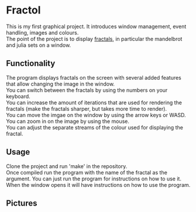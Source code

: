 # Fractol

This is my first graphical project. It introduces window management, event handling, images and colours.  
The point of the project is to display [fractals](https://en.wikipedia.org/wiki/Fractal), in particular the mandelbrot and julia sets on a window.

## Functionality

The program displays fractals on the screen with several added features that allow changing the image in the window.  
You can switch between the fractals by using the numbers on your keyboard.  
You can increase the amount of iterations that are used for rendering the fractals (make the fractals sharper, but takes more time to render).  
You can move the imgae on the window by using the arrow keys or WASD.  
You can zoom in on the image by using the mouse.  
You can adjust the separate streams of the colour used for displaying the fractal.

## Usage

Clone the project and run 'make' in the repository.  
Once compiled run the program with the name of the fractal as the argument. You can just run the program for instructions on how to use it.  
When the window opens it will have instructions on how to use the program.

## Pictures


